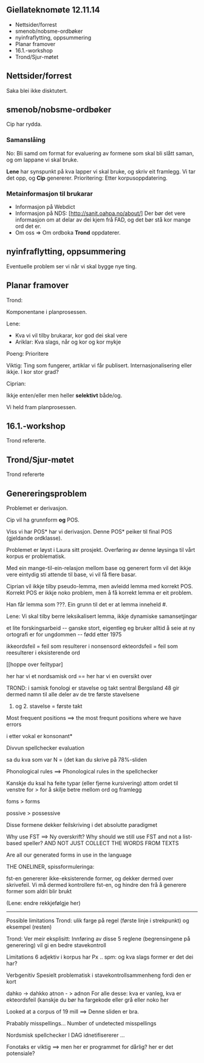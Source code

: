 ## Giellateknomøte 12.11.14
* Nettsider/forrest
* smenob/nobsme-ordbøker
* nyinfraflytting, oppsummering
* Planar framover
* 16.1.-workshop
* Trond/Sjur-møtet

##  Nettsider/forrest
Saka blei ikke disktutert.

##  smenob/nobsme-ordbøker

Cip har rydda.

### Samanslåing

No: Bli samd om format for evaluering av formene som skal
bli slått saman, og om lappane vi skal bruke.

**Lene** har synspunkt på kva lapper vi skal bruke, og skriv
eit framlegg. Vi tar det opp, og **Cip** genererer.
Prioritering: Etter korpusoppdatering.

### Metainformasjon til brukarar

* Informasjon på Webdict
* Informasjon på NDS: [http://sanit.oahpa.no/about/]
  Der bør det vere informasjon om at delar av dei kjem frå FAD, og
  det bør stå kor mange ord det er.
* Om oss => Om ordboka
  **Trond** oppdaterer.

##  nyinfraflytting, oppsummering

Eventuelle problem ser vi når vi skal bygge nye ting.

##  Planar framover

Trond:

Komponentane i planprosessen.

Lene:

* Kva vi vil tilby brukarar, kor god dei skal vere
* Ariklar: Kva slags, når og kor og kor mykje

Poeng: Prioritere

Viktig: Ting som fungerer, artiklar vi får publisert.
Internasjonalisering eller ikkje. I kor stor grad?

Ciprian:

Ikkje enten/eller men heller **selektivt** både/og.

Vi held fram planprosessen.

##  16.1.-workshop

Trond refererte.

##  Trond/Sjur-møtet

Trond refererte

## Genereringsproblem

Problemet er derivasjon.

Cip vil ha grunnform **og** POS.

Viss vi har POS* har vi derivasjon. Denne POS* peiker til final POS
(gjeldande ordklasse).

Problemet er løyst i Laura sitt prosjekt. Overføring av denne løysinga
til vårt korpus er problematisk.

Med ein mange-til-ein-relasjon mellom base og generert form vil
det ikkje vere eintydig sti attende til base, vi vil få flere basar.

Ciprian vil ikkje tilby pseudo-lemma, men avleidd lemma med korrekt POS.
Korrekt POS er ikkje noko problem, men å få korrekt lemma er eit problem.

Han får lemma som ???. Ein grunn til det er at lemma inneheld #.

Lene: Vi skal tilby berre leksikalisert lemma, ikkje dynamiske samansetjingar

et lite forskingsarbeid -- ganske stort, eigentleg
eg bruker alltid å seie at ny ortografi er for ungdommen -- fødd etter 1975

ikkeordsfeil = feil som resulterer i nonsensord
ekteordsfeil = feil som reesulterer i eksisterende ord

[[hoppe over feiltypar]

her har vi et nordsamisk ord == her har vi en oversikt  over

TROND:
i samisk fonologi er stavelse og takt sentral
Bergsland 48 gir dermed namn til alle deler av de tre første stavelsene
1. og 2. stavelse = første takt

Most frequent positions ==> the most frequnt positions where we have errors

i etter vokal er konsonant*

Divvun spellchecker evaluation

sa du kva som var N = (det kan du skrive på 78%-sliden

Phonological rules ==> Phonological rules in the spellchecker

Kanskje du ksal ha feite typar (eller fjerne kursivering) attom ordet til venstre for >
for å skilje betre mellom ord og framlegg

foms > forms

possive > possessive

Disse formene dekker feilskriving i det absolutte paradigmet

Why use FST
==> Ny overskrift?
Why should we still use FST and not a list-based speller?
AND  NOT JUST COLLECT THE WORDS FROM TEXTS

Are all our generated forms in use in the language

THE ONELINER, spissformuleringa:

fst-en genererer ikke-eksisterende former, og dekker dermed over skrivefeil.
Vi må dermed kontrollere fst-en, og hindre den frå å generere former som aldri blir brukt

(Lene: endre rekkjefølgje her)

----

Possible limitations
Trond: ulik farge på regel (første linje i strekpunkt) og eksempel (resten)

Trond: Ver meir eksplisitt:
Innføring av disse 5 reglene (begrensingene på generering) vil gi en bedre stavekontroll

Limitations
6 adjektiv i korpus har Px
.. spm: og kva slags former er det dei har?

Verbgenitiv
Spesielt problematisk i stavekontrollsammenheng fordi den er kort

dahko -> dahkko
atnon  - > adnon
For alle desse: kva er vanleg, kva er ekteordsfeil
(kanskje du bør ha fargekode eller grå eller noko her

Looked at a corpus of 19 mill
==> Denne sliden er bra.

Prabably misspellings...
Number of undetected misspellings

Nordsmisk spellchecker I DAG idnetifisererer ...

Fonotaks er viktig
	==> men her er programmet for dårlig? her er det potensiale?
